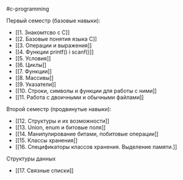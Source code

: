 #c-programming

Первый семестр (базовые навыки):
- [[1. Знакомтсво с С]]
- [[2. Базовые понятия языка С]]
- [[3. Операции и выражения]]
- [[4. Функции printf() i scanf()]]
- [[5. Условия]]
- [[6. Циклы]]
- [[7. Функции]]
- [[8. Массивы]]
- [[9. Указатели]]
- [[10. Строки, символы и функции для работы с ними]]
- [[11. Работа с двоичными и обычными файлами]]

Второй семестр (продвинутые навыки):
- [[12. Структуры и их возможности]]
- [[13. Union, enum и битовые поля]]
- [[14. Манипулирование битами, побитовые операции]]
- [[15. Классы хранения]]
- [[16. Спецификаторы классов хранения. Выделение памяти.]]

Структуры данных
- [[17. Связные списки]]
